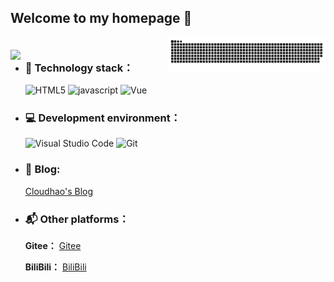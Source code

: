 ## Welcome to my homepage :wave:

<picture>
    <source media="(prefers-color-scheme: dark)" srcset="https://raw.githubusercontent.com/cloudhao1999/cloudhao1999/output/github-contribution-grid-snake-dark.svg">
    <source media="(prefers-color-scheme: light)" srcset="https://raw.githubusercontent.com/cloudhao1999/cloudhao1999/output/github-contribution-grid-snake.svg">
    <img align="right" width="50%" alt="github contribution grid snake animation" src="https://raw.githubusercontent.com/cloudhao1999/cloudhao1999/output/github-contribution-grid-snake.svg">
</picture>

<picture>
    <source media="(prefers-color-scheme: dark)" srcset="https://github-readme-stats-ouuan.vercel.app/api?username=cloudhao1999&theme=vue-dark&show_icons=true&rank_icon=github">
    <source media="(prefers-color-scheme: light)" srcset="https://github-readme-stats-ouuan.vercel.app/api?username=cloudhao1999&theme=vue&show_icons=true&rank_icon=github">
    <img align="right" style="margin-top:20px;" width="50%" src="https://github-readme-stats-ouuan.vercel.app/api?username=cloudhao1999&theme=vue&show_icons=true&rank_icon=github">
</picture>

- ### 🔨 Technology stack：

  ![HTML5](https://img.shields.io/badge/-HTML5-E34F26?style=flat-square&logo=html5&logoColor=white) ![javascript](https://img.shields.io/badge/-JavaScript-3776AB?style=flat-square&logo=javascript&logoColor=white) ![Vue](https://img.shields.io/badge/-Vue-20BB87?style=flat-square&logo=vue.js&logoColor=white)

- ### 💻 **Development environment：**

  ![Visual Studio Code](https://img.shields.io/badge/-Visual_Studio_Code-007ACC?style=flat-square&logo=visual-studio-code&logoColor=white) ![Git](https://img.shields.io/badge/-Git-F05032?style=flat-square&logo=git&logoColor=white)

- ### 📝 **Blog:**

  [Cloudhao's Blog](https://cloudhao.top/#/)

- ### 📬 **Other platforms：**

  **Gitee：** [Gitee](https://gitee.com/cyh199910)

  **BiliBili：** [BiliBili](https://space.bilibili.com/28615318?spm_id_from=..0.0)
